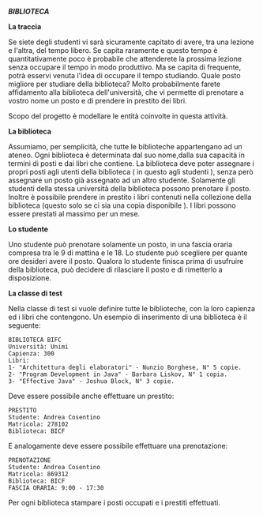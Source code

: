***BIBLIOTECA***

**La traccia**

Se siete degli studenti vi sarà sicuramente capitato di avere, tra una lezione e l'altra, del tempo libero. Se capita raramente e questo tempo è quantitativamente poco è probabile che attenderete la prossima lezione senza occupare il tempo in modo produttivo. Ma se capita di frequente, potrà esservi venuta l'idea di occupare il tempo studiando. 
Quale posto migliore per studiare della biblioteca? Molto probabilmente farete affidamento alla biblioteca dell'università, che vi permette di prenotare a vostro nome un posto e di prendere in prestito dei libri.

Scopo del progetto è modellare le entità coinvolte in questa attività.

**La biblioteca**

Assumiamo, per semplicità, che tutte le biblioteche appartengano ad un ateneo. Ogni biblioteca è determinata dal suo nome,dalla sua capacità in termini di posti e dai libri che contiene.
La biblioteca deve poter assegnare i propri posti agli utenti della biblioteca ( in questo agli studenti ), senza però assegnare un posto già assegnato ad un altro studente. Solamente gli studenti della stessa università della biblioteca possono prenotare il posto.
Inoltre è possibile prendere in prestito i libri contenuti nella collezione della biblioteca (questo solo se ci sia una copia disponibile ). I libri possono essere prestati al massimo per un mese.


**Lo studente**

Uno studente può prenotare solamente un posto, in una fascia oraria compresa tra le 9 di mattina e le 18. Lo studente può scegliere per quante ore desideri avere il posto. Qualora lo studente finisca prima di usufruire della biblioteca, può decidere di rilasciare il posto e di rimetterlo a disposizione.


**La classe di test**

Nella classe di test si vuole definire tutte le biblioteche, con la loro capienza ed i libri che contengono. Un esempio di inserimento di una biblioteca è il seguente:
```
BIBLIOTECA BIFC
Università: Unimi
Capienza: 300
Libri:
1- "Architettura degli elaboratori" - Nunzio Borghese, N° 5 copie.
2- "Program Development in Java" - Barbara Liskov, N° 1 copia.
3- "Effective Java" - Joshua Block, N° 3 copie.

```

Deve essere possibile anche effettuare un prestito:
```
PRESTITO
Studente: Andrea Cosentino
Matricola: 278102
Biblioteca: BICF
```
E analogamente deve essere possibile effettuare una prenotazione:
```
PRENOTAZIONE
Studente: Andrea Cosentino
Matricola: 869312
Biblioteca: BICF
FASCIA ORARIA: 9:00 - 17:30
```

Per ogni biblioteca stampare i posti occupati e i prestiti effettuati.

